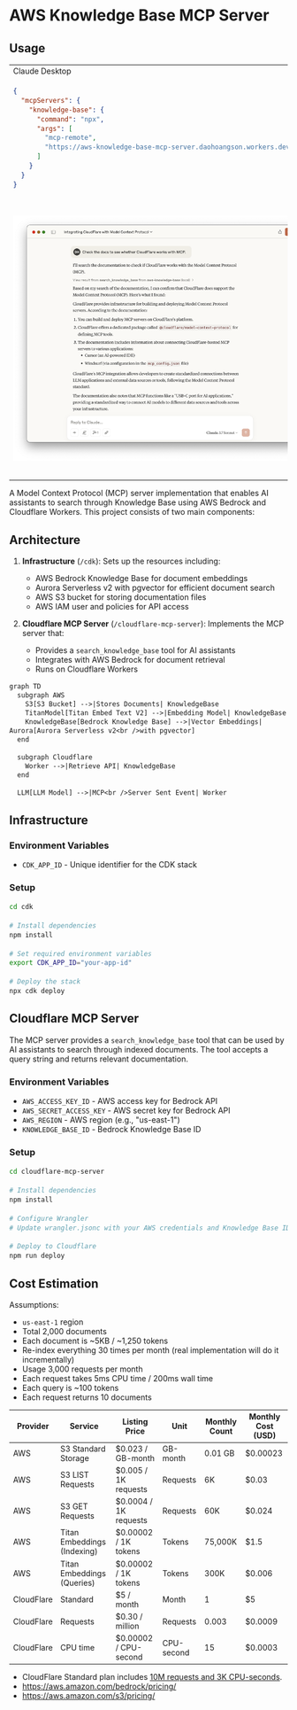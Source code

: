 # AWS Knowledge Base MCP Server

## Usage

<table><tr><td>Claude Desktop</td><td>GitHub Copilot</td></tr><tr><td>

```json
{
  "mcpServers": {
    "knowledge-base": {
      "command": "npx",
      "args": [
        "mcp-remote",
        "https://aws-knowledge-base-mcp-server.daohoangson.workers.dev/sse"
      ]
    }
  }
}
```

</td><td>

```json
{
  "servers": {
    "aws-knowledge-base": {
      "type": "sse",
      "url": "https://aws-knowledge-base-mcp-server.daohoangson.workers.dev/sse"
    }
  }
}
```

</tr><tr><td>

![](./claude_desktop.png)

</td><td>

![](./github_copilot.png)

</td></tr></table>

A Model Context Protocol (MCP) server implementation that enables AI assistants to search through Knowledge Base using AWS Bedrock and Cloudflare Workers. This project consists of two main components:

## Architecture

1. **Infrastructure** (`/cdk`): Sets up the resources including:

   - AWS Bedrock Knowledge Base for document embeddings
   - Aurora Serverless v2 with pgvector for efficient document search
   - AWS S3 bucket for storing documentation files
   - AWS IAM user and policies for API access

2. **Cloudflare MCP Server** (`/cloudflare-mcp-server`): Implements the MCP server that:
   - Provides a `search_knowledge_base` tool for AI assistants
   - Integrates with AWS Bedrock for document retrieval
   - Runs on Cloudflare Workers

```mermaid
graph TD
  subgraph AWS
    S3[S3 Bucket] -->|Stores Documents| KnowledgeBase
    TitanModel[Titan Embed Text V2] -->|Embedding Model| KnowledgeBase
    KnowledgeBase[Bedrock Knowledge Base] -->|Vector Embeddings| Aurora[Aurora Serverless v2<br />with pgvector]
  end

  subgraph Cloudflare
    Worker -->|Retrieve API| KnowledgeBase
  end

  LLM[LLM Model] -->|MCP<br />Server Sent Event| Worker
```

## Infrastructure

### Environment Variables

- `CDK_APP_ID` - Unique identifier for the CDK stack

### Setup

```bash
cd cdk

# Install dependencies
npm install

# Set required environment variables
export CDK_APP_ID="your-app-id"

# Deploy the stack
npx cdk deploy
```

## Cloudflare MCP Server

The MCP server provides a `search_knowledge_base` tool that can be used by AI assistants to search through indexed documents. The tool accepts a query string and returns relevant documentation.

### Environment Variables

- `AWS_ACCESS_KEY_ID` - AWS access key for Bedrock API
- `AWS_SECRET_ACCESS_KEY` - AWS secret key for Bedrock API
- `AWS_REGION` - AWS region (e.g., "us-east-1")
- `KNOWLEDGE_BASE_ID` - Bedrock Knowledge Base ID

### Setup

```bash
cd cloudflare-mcp-server

# Install dependencies
npm install

# Configure Wrangler
# Update wrangler.jsonc with your AWS credentials and Knowledge Base ID

# Deploy to Cloudflare
npm run deploy
```

## Cost Estimation

Assumptions:

- `us-east-1` region
- Total 2,000 documents
- Each document is ~5KB / ~1,250 tokens
- Re-index everything 30 times per month (real implementation will do it incrementally)
- Usage 3,000 requests per month
- Each request takes 5ms CPU time / 200ms wall time
- Each query is ~100 tokens
- Each request returns 10 documents

| Provider   | Service                     | Listing Price         | Unit       | Monthly Count | Monthly Cost (USD) |
| ---------- | --------------------------- | --------------------- | ---------- | ------------- | ------------------ |
| AWS        | S3 Standard Storage         | $0.023 / GB-month     | GB-month   | 0.01 GB       | $0.00023           |
| AWS        | S3 LIST Requests            | $0.005 / 1K requests  | Requests   | 6K            | $0.03              |
| AWS        | S3 GET Requests             | $0.0004 / 1K requests | Requests   | 60K           | $0.024             |
| AWS        | Titan Embeddings (Indexing) | $0.00002 / 1K tokens  | Tokens     | 75,000K       | $1.5               |
| AWS        | Titan Embeddings (Queries)  | $0.00002 / 1K tokens  | Tokens     | 300K          | $0.006             |
| CloudFlare | Standard                    | $5 / month            | Month      | 1             | $5                 |
| CloudFlare | Requests                    | $0.30 / million       | Requests   | 0.003         | $0.0009            |
| CloudFlare | CPU time                    | $0.00002 / CPU-second | CPU-second | 15            | $0.0003            |

- CloudFlare Standard plan includes [10M requests and 3K CPU-seconds](https://developers.cloudflare.com/workers/platform/pricing/).
- https://aws.amazon.com/bedrock/pricing/
- https://aws.amazon.com/s3/pricing/
